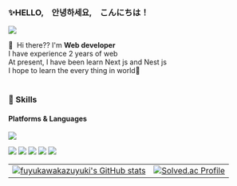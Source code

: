 
### ✨HELLO,　안녕하세요,　こんにちは！
<p>
  <a href="mailto:fuyukawakazuyuki@gmail.com" target="_blank"><img src="https://img.shields.io/badge/fentboijun@gmail.com-EA4335?style=flat-square&logo=Gmail&logoColor=white"/></a>
</p>

<p>
  👋&nbsp; Hi there?? I'm <b>Web developer</b><br/>
  I have experience 2 years of web<br/>
  At present, I have been learn Next js and Nest js<br/>
  I hope to learn the every thing in world🤗<br/><br/>
</p>


### 🤣 Skills
#### Platforms & Languages
<p>
  <img src="https://img.shields.io/badge/html5-ffffff?style=flat-square&logo=html5&logoColor=#E34F26"/>
</p>
<p>
  <img src="https://img.shields.io/badge/javascript-262626?style=flat-square&logo=javascript&logoColor=#F7DF1E"/>
  <img src="https://img.shields.io/badge/jquery-262626?style=flat-square&logo=jquery&logoColor=#0769AD"/>
  <img src="https://img.shields.io/badge/bootstrap-262626?style=flat-square&logo=bootstrap&logoColor=#1572B6"/>
  <img src="https://img.shields.io/badge/php-262626?style=flat-square&logo=php&logoColor=#777BB4"/>
  <img src="https://img.shields.io/badge/laravel-262626?style=flat-square&logo=laravel&logoColor=#FF2D20"/>

</p>

<table width="100%">
  <tr>
    <td align="center">
      <a href="https://github.com/fuyukawakazuyuki/github-readme-stats">
        <img align="center" src="https://github-readme-stats.vercel.app/api?username=fuyukawakazuyuki&show_icons=true&theme=custom_gradient" alt="fuyukawakazuyuki's GitHub stats" />
      </a>
    </td>
    <td>
  <a href="https://solved.ac/fuyukawakazuyuki/">
    <img align="center" src="http://mazassumnida.wtf/api/v2/generate_badge?boj=fuyukawakazuyuki" alt="Solved.ac Profile" />
  </a>
    </td>
  </tr>
</table>


